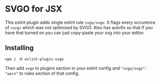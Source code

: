 # SVGO for JSX

This eslint plugin adds single eslint rule `svgo/svgo`. It flags every occurence
of `<svg>` which was not optimized by SVGO. Also has autofix so that if you have
that turned on you can just copy-paste your svg into your editor.

## Installing

```
npm i -D eslint-plugin-svgo
```

Then add `svgo` to plugins section in your eslint config and
`"svgo/svgo": "warn"` to rules section of that config.
